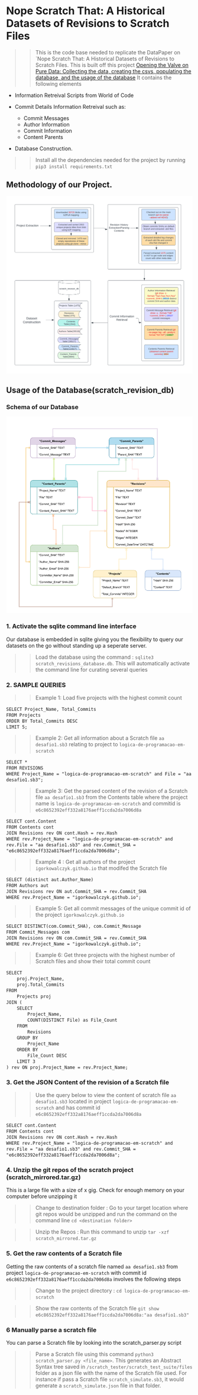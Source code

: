 # Nope Scratch That: A Historical Datasets of Revisions to Scratch Files
>> This is the code base needed to replicate the DataPaper on `Nope Scratch That: A Historical Datasets of Revisions to Scratch Files. This is built off this project [Opening the Valve on Pure Data: Collecting the data, creating the csvs, populating the database, and the usage of the database](https://github.com/anishaislam8/visual_code_revisions) It contains the following elements 
- Information Retreival Scripts from World of Code

- Commit Details Information Retreival such as:

    - Commit Messages
    - Author Information
    - Commit Information
    - Content Parents

- Database Construction.

>> Install all the dependencies needed for the project by running `pip3 install requirements.txt`

## Methodology of our Project. 
![Screenshot](/files/msr_flow-1.png)

## Usage of the Database(scratch_revision_db)

### Schema of our Database
![Screenshot](/files/Schema%20(1)-1.png)
### 1. Activate the sqlite command line interface
Our database is embedded in sqlite giving you the flexibility to query our datasets on the go without standing up a seperate server. 
>> Load the database using the command : `sqlite3 scratch_revisions_database.db`. This will automatically activate the command line for curating several queries

### 2. SAMPLE QUERIES

>> Example 1: Load five projects with the highest commit count
```
SELECT Project_Name, Total_Commits
FROM Projects
ORDER BY Total_Commits DESC
LIMIT 5;
```

>> Example 2: Get all information about a Scratch file `aa desafio1.sb3` relating to project to `logica-de-programacao-em-scratch`
```
SELECT * 
FROM REVISIONS
WHERE Project_Name = "logica-de-programacao-em-scratch" and File = "aa desafio1.sb3";
```

>> Example 3: Get the parsed content of the revision of a Scratch file `aa desafio1.sb3` from the Contents table where the project name is `logica-de-programacao-em-scratch` and commitid is `e6c8652392eff332a8176aeff1ccda2da7006d8a`

```
SELECT cont.Content
FROM Contents cont
JOIN Revisions rev ON cont.Hash = rev.Hash
WHERE rev.Project_Name = "logica-de-programacao-em-scratch" and rev.File = "aa desafio1.sb3" and rev.Commit_SHA = "e6c8652392eff332a8176aeff1ccda2da7006d8a";
```

>> Example 4 : Get all authors of the project `igorkowalczyk.github.io` that modifed the Scratch file

```
SELECT (distinct aut.Author_Name)
FROM Authors aut
JOIN Revisions rev ON aut.Commit_SHA = rev.Commit_SHA
WHERE rev.Project_Name = "igorkowalczyk.github.io";
```

>> Example 5: Get all commit messages of the unique commit id of the project `igorkowalczyk.github.io`

```
SELECT DISTINCT(com.Commit_SHA), com.Commit_Message
FROM Commit_Messages com
JOIN Revisions rev ON com.Commit_SHA = rev.Commit_SHA
WHERE rev.Project_Name = "igorkowalczyk.github.io";
```

>> Example 6: Get three projects with the highest number of Scratch files and show their total commit count

```
SELECT 
    proj.Project_Name,
    proj.Total_Commits
FROM
    Projects proj
JOIN (
    SELECT
        Project_Name,
        COUNT(DISTINCT File) as File_Count
    FROM
        Revisions
    GROUP BY
        Project_Name
    ORDER BY
        File_Count DESC
    LIMIT 3
) rev ON proj.Project_Name = rev.Project_Name;
```

### 3. Get the JSON Content of the revision of a Scratch file
>> Use the query below to view the content of scratch file `aa desafio1.sb3` located in project `logica-de-programacao-em-scratch` and has commit id `e6c8652392eff332a8176aeff1ccda2da7006d8a`


```
SELECT cont.Content
FROM Contents cont
JOIN Revisions rev ON cont.Hash = rev.Hash
WHERE rev.Project_Name = "logica-de-programacao-em-scratch" and rev.File = "aa desafio1.sb3" and rev.Commit_SHA = "e6c8652392eff332a8176aeff1ccda2da7006d8a";
```

### 4. Unzip the git repos of the scratch project (scratch_mirrored.tar.gz)

This is a large file with a size of x gig. Check for enough memory on your computer before unzipping it

>> Change to destination folder : Go to your target location where git repos would be unzipped and run the command on the command line `cd <destination folder>`

>> Unzip the Repos :  Run this command to unzip `tar -xzf scratch_mirrored.tar.gz`

### 5. Get the raw contents of a Scratch file
Getting the raw contents of a scratch file named `aa desafio1.sb3` from project `logica-de-programacao-em-scratch` with commit id `e6c8652392eff332a8176aeff1ccda2da7006d8a` involves the following steps

>> Change to the project directory : `cd logica-de-programacao-em-scratch`

>> Show the raw contents of the Scratch file `git show e6c8652392eff332a8176aeff1ccda2da7006d8a:"aa desafio1.sb3" `

### 6 Manually parse a scratch file
You can parse a Scratch file by looking into the scratch_parser.py script

>> Parse a Scratch file using this command `python3 scratch_parser.py <file_name>`. This generates an Abstract Syntax tree saved in `/scratch_tester/scratch_test_suite/files` folder as a json file with the name of the Scratch file used. For instance if pass a Scratch file `scratch_simulate.sb3`, it would generate a `scratch_simulate.json` file in that folder.



